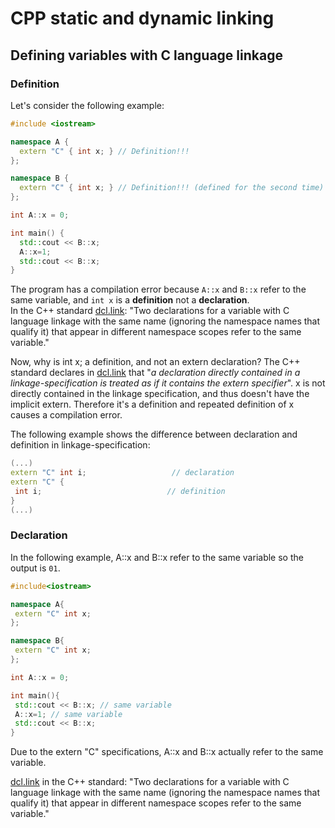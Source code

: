 # CPP static and dynamic linking

## Defining variables with C language linkage
### Definition
Let's consider the following example:
```cpp
#include <iostream>

namespace A {
  extern "C" { int x; } // Definition!!!
};

namespace B {
  extern "C" { int x; } // Definition!!! (defined for the second time)
};

int A::x = 0;

int main() {
  std::cout << B::x;
  A::x=1;
  std::cout << B::x;
}
```
The program has a compilation error because ```A::x``` and ```B::x``` refer to the same variable, and ```int x``` is a **definition** not a **declaration**.\
In the C++ standard [dcl.link](https://timsong-cpp.github.io/cppwp/n4659/dcl.link#6):
"Two declarations for a variable with C language linkage with the same name (ignoring the namespace names that qualify it)
 that appear in different namespace scopes refer to the same variable."
 
 Now, why is int x; a definition, and not an extern declaration? The C++ standard declares in [dcl.link](https://timsong-cpp.github.io/cppwp/n4659/dcl.link#7) that "*a declaration directly contained in a linkage-specification is 
 treated as if it contains the extern specifier*". x is not directly contained in the linkage specification, 
 and thus doesn't have the implicit extern. Therefore it's a definition and repeated definition of x causes a compilation error.
 
 The following example shows the difference between declaration and definition in linkage-specification:
 ```cpp
 (...)
extern "C" int i;                   // declaration
extern "C" {
  int i;                            // definition
}
(...)
 ```
 ### Declaration
 In the following example, A::x and B::x refer to the same variable so the output is ```01```.
 ```cpp
 #include<iostream>

namespace A{
  extern "C" int x;
};

namespace B{
  extern "C" int x;
};

int A::x = 0;

int main(){
  std::cout << B::x; // same variable
  A::x=1; // same variable
  std::cout << B::x;
}
 ```
 
 Due to the extern "C" specifications, A::x and B::x actually refer to the same variable.

[dcl.link](https://timsong-cpp.github.io/cppwp/n4659/dcl.link#6) in the C++ standard:
"Two declarations for a variable with C language linkage with the same name (ignoring the namespace names that qualify it) that appear in different namespace scopes refer to the same variable."
